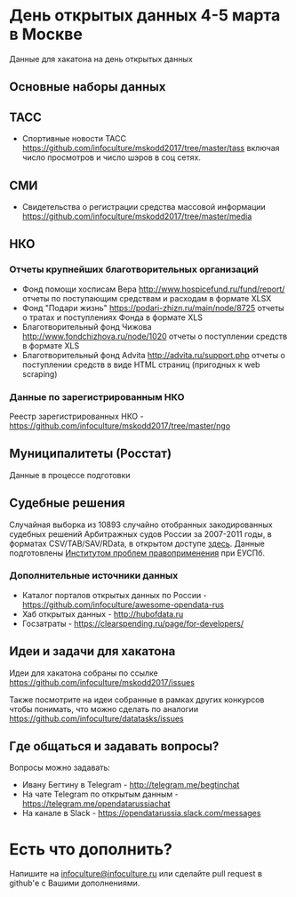 # День открытых данных 4-5 марта в Москве
Данные для хакатона на день открытых данных

## Основные наборы данных

## ТАСС

* Спортивные новости ТАСС https://github.com/infoculture/mskodd2017/tree/master/tass включая число просмотров и число шэров в соц сетях. 

## СМИ

* Свидетельства о регистрации средства массовой информации https://github.com/infoculture/mskodd2017/tree/master/media

## НКО
 
### Отчеты крупнейших благотворительных организаций
* Фонд помощи хосписам Вера http://www.hospicefund.ru/fund/report/ отчеты по поступающим средствам и расходам в формате XLSX
* Фонд "Подари жизнь" https://podari-zhizn.ru/main/node/8725 отчеты о тратах и поступлениях Фонда в формате XLS
* Благотворительный фонд Чижова http://www.fondchizhova.ru/node/1020 отчеты о поступлении средств в формате XLS
* Благотворительный фонд Advita http://advita.ru/support.php отчеты о поступлении средств в виде HTML страниц (пригодных к web scraping)

### Данные по зарегистрированным НКО

Реестр зарегистрированных НКО - https://github.com/infoculture/mskodd2017/tree/master/ngo  

## Муниципалитеты (Росстат)

Данные в процессе подготовки

## Судебные решения

Случайная выборка из 10893 случайно отобранных закодированных судебных решений Арбитражных судов России за 2007-2011 годы, в форматах CSV/TAB/SAV/RData, в открытом доступе [здесь](https://dataverse.harvard.edu/dataset.xhtml?persistentId=doi:10.7910/DVN/OZDBNP).
Данные подготовлены [Институтом проблем правоприменения](http://enforce.spb.ru/) при ЕУСПб.

### Дополнительные источники данных

* Каталог порталов открытых данных по России - https://github.com/infoculture/awesome-opendata-rus
* Хаб открытых данных - http://hubofdata.ru
* Госзатраты - https://clearspending.ru/page/for-developers/


## Идеи и задачи для хакатона

Идеи для хакатона собраны по ссылке https://github.com/infoculture/mskodd2017/issues

Также посмотрите на идеи собранные в рамках других конкурсов чтобы понимать, что можно сделать по аналогии 
https://github.com/infoculture/datatasks/issues

## Где общаться и задавать вопросы?

Вопросы можно задавать:
* Ивану Бегтину в Telegram - http://telegram.me/begtinchat
* На чате Telegram по открытым данным - https://telegram.me/opendatarussiachat
* На канале в Slack - https://opendatarussia.slack.com/messages

# Есть что дополнить?

Напишите на infoculture@infoculture.ru или сделайте pull request в github'е с Вашими дополнениями. 
